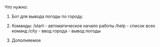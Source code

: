 Что нужно:

1. Бот для вывода погоды по городу.

2. Команды: 
   /start - автоматическое начало работы
   /help - список всех команд
   /city - ввод города - вывод погоды 

3. Дополняемое
   
